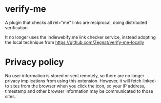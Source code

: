 # verify-me
A plugin that checks all rel="me" links are reciprocal, doing distributed verification

It no longer uses the indiewebify.me link checker service, instead adopting the local technique from https://github.com/Zegnat/verify-me-locally

# Privacy policy
No user information is stored or sent remotely, so there are no longer privacy implications from using this extension. 
However, it will fetch linked-to sites from the browser when you click the icon, 
so your IP address, timestamp and other browser information may be communicated to those sites.